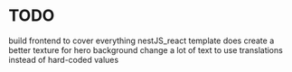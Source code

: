 # TODO

build frontend to cover everything nestJS_react template does
create a better texture for hero background
change a lot of text to use translations instead of hard-coded values